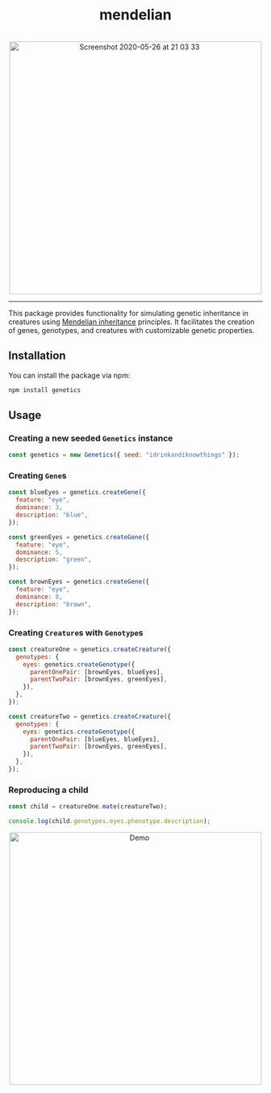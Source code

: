<div align="center">
  <h1>mendelian</h1>

  <br />

  <img width="500" alt="Screenshot 2020-05-26 at 21 03 33" src="https://github.com/tabone/illudir/assets/5364897/09f3596c-cbe0-492c-b355-713f826a4563">

  <hr />
</div>

This package provides functionality for simulating genetic inheritance in creatures using [Mendelian inheritance](https://en.wikipedia.org/wiki/Mendelian_inheritance) principles. It facilitates the creation of genes, genotypes, and creatures with customizable genetic properties.

## Installation

You can install the package via npm:

```bash
npm install genetics
```

## Usage

### Creating a new seeded `Genetics` instance

```javascript
const genetics = new Genetics({ seed: "idrinkandiknowthings" });
```

### Creating `Gene`s

```javascript
const blueEyes = genetics.createGene({
  feature: "eye",
  dominance: 3,
  description: "blue",
});

const greenEyes = genetics.createGene({
  feature: "eye",
  dominance: 5,
  description: "green",
});

const brownEyes = genetics.createGene({
  feature: "eye",
  dominance: 8,
  description: "brown",
});
```

### Creating `Creature`s with `Genotype`s

```javascript
const creatureOne = genetics.createCreature({
  genotypes: {
    eyes: genetics.createGenotype({
      parentOnePair: [brownEyes, blueEyes],
      parentTwoPair: [brownEyes, greenEyes],
    }),
  },
});

const creatureTwo = genetics.createCreature({
  genotypes: {
    eyes: genetics.createGenotype({
      parentOnePair: [blueEyes, blueEyes],
      parentTwoPair: [brownEyes, greenEyes],
    }),
  },
});
```

### Reproducing a child

```javascript
const child = creatureOne.mate(creatureTwo);

console.log(child.genotypes.eyes.phenotype.description);
```

<div align="center">
  <img width="500" alt="Demo" src="https://github.com/tabone/mendelian/assets/5364897/ab245360-1d58-455e-bfed-e8e7e56aa2c9">
</div>

